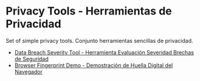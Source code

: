# Privacy Tools - Herramientas de Privacidad

Set of simple privacy tools.
Conjunto herramientas sencillas de privacidad.

* [Data Breach Severity Tool - Herramienta Evaluación Severidad Brechas de Seguridad](https://mercaderd.github.io/PrivacyTools/DBSeverity/index.html)
* [Browser Fingerprint Demo - Demostración de Huella Digital del Navegador](https://mercaderd.github.io/PrivacyTools/BrowserFingerprint/index.html)

